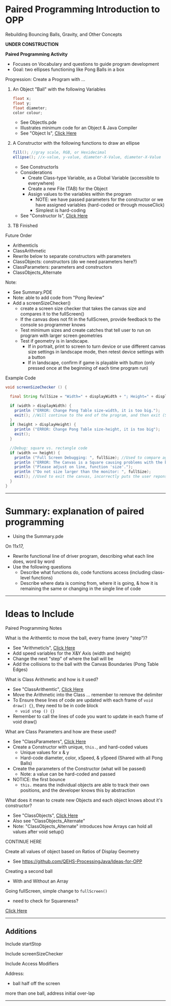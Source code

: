 # Paired Programming Introduction to OPP
Rebuilding Bouncing Balls, Gravity, and Other Concepts

**UNDER CONSTRUCTION**

**Paired Programming Activity**
- Focuses on Vocabulary and questions to guide program development
- Goal: two ellipses functioning like Pong Balls in a box

Progression: Create a Program with ...
1. An Object "Ball" with the following Variables
   ```java
   float x;
   float y;
   float diameter;
   color colour;
   ```
   - See ObjectIs.pde
   - Illustrates minimum code for an Object & Java Compiler
   - See "Object Is", <a href="">Click Here</a>

2. A Constructor with the following functions to draw an ellipse
   ```java
   fill(); //gray scale, RGB, or Hexidecimal
   ellipse(); //x-value, y-value, diameter-X-Value, diameter-X-Value
   ```
   - See ConstructorIs
   - Considerations
     - Create Class-type Variable, as a Global Variable (accessible to everywhere)
     - Create a new File (TAB) for the Object
     - Assign values to the variables within the program
       - NOTE: we have passed parameters for the constructor or we have assigned variables (hard-coded or through mouseClick)
       - Simplest is hard-coding
   - See "Constructor Is", <a href="">Click Here</a>

3. TB Finished

Future Order
- ArithemticIs
- ClassArithmetic
- Rewrite below to separate constructors with parameters
- ClassObjects: constructors (do we need parameters here?)
- ClassParameters: parameters and constructors
- ClassObjects_Alternate

Note:
- See Summary.PDE
- Note: able to add code from "Pong Review"
- Add a screenSizeChecker()
  - create a screen size checker that takes the canvas size and compares it to the fullScreen()
  - If the canvas does not fit in the fullScreen, provide feedback to the console so programmer knows
  - Test minimum sizes and create catches that tell user to run on program with larger screen geometries
  - Test if geometry is in landscape.
    - If in portrait, print to screen to turn device or use different canvas size settings in landscape mode, then retest device settings with a button
    - If in landscape, confirm if game is playable with button (only pressed once at the beginning of each time program run)

Example Code
```JAVA
void screenSizeChecker () {

  final String fullSize = "Width=" + displayWidth + "; Height=" + displayHeight; //Another example of String Concatenation, used locally here

  if (width > displayWidth) {
    println ("ERROR: Change Pong Table size-width, it is too big.");
    exit(); //Will continue to the end of the program, and then exit (See Processing Reference)
  }
  if (height > displayHeight) {
    println ("ERROR: Change Pong Table size-height, it is too big");
    exit();
  }

  //Debug: square vs. rectangle code
  if (width == height) {
    println ("Full Screen Debugging: ", fullSize); //Used to compare against manually entered canvas size
    println ("ERROR: The Canvas is a Square causing problems with the ball bouncing. Width & Height are " + width + ", " + height); //Used to compare against manually entered canvas size
    println ("Please adjust on line, function 'size'.");
    println ("Do not size larger than the monitor: ", fullSize);
    exit(); //Used to exit the canvas, incorrectly puts the user reponsible for the coding
  }
}
```
---

# Summary: explanation of paired programming
- Using the Summary.pde

On 11x17,
- Rewrite functional line of driver program, describing what each line does, word by word
- Use the following questions
  - Describe what functions do, code functions access (including class-level functions)
  - Describe where data is coming from, where it is going, & how it is remaining the same or changing in the single line of code

---

# Ideas to Include

Paired Programming Notes

What is the Arithemtic to move the ball, every frame (every "step")?
- See "ArithmeticIs", <a href="">Click Here</a>
- Add speed variables for the X&Y Axis (width and height)
- Change the next "step" of where the ball will be
- Add the collisions to the ball with the Canvas Boundaries (Pong Table Edges)

What is Class Arithmetic and how is it used?
- See "ClassArithemtic", <a href="">Click Here</a>
- Move the Arithmetic into the Class ... remember to remove the delimiter
- To Ensure these lines of code are updated with each frame of ```void draw() {}```, they need to be in code block
  - ```void step () {}```
- Remember to call the lines of code you want to update in each frame of void draw()

What are Class Parameters and how are these used?
- See "ClassParameters", <a href="">Click Here</a>
- Create a Constructor with unique, ```this.```, and hard-coded values
  - Unique values for x & y
  - Hard-code diameter, color, xSpeed, & ySpeed (Shared with all Pong Balls)
- Create the parameters of the Constructor (what will be passed)
  - Note: a value can be hard-coded and passed
- NOTICE: the first bounce
  - ```this.``` means the individual objects are able to track their own positions, and the developer knows this by abstraction

What does it mean to create new Objects and each object knows about it's constructor?
- See "ClassObjects", <a href="">Click Here</a>
- Also see "ClassObjects_Alternate"
- Note: "ClassObjects_Alternate" introduces how Arrays can hold all values after void setup()

CONTINUE HERE

Create all values of object based on Ratios of Display Geometry
- See https://github.com/QEHS-ProcessingJava/Ideas-for-OPP

Creating a second ball
- With and Without an Array

Going fullScreen, simple change to ```fullScreen()```
- need to check for Squareness?

<a href="">Click Here</a>

---

## Additions

Include startStop

Include screenSizeChecker

Include Access Modifiers

Address:
- ball half off the screen

more than one ball, address initial over-lap

---
